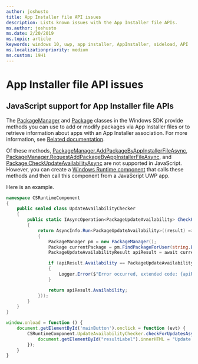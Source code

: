 ```yaml
---
author: joshusto
title: App Installer file API issues
description: Lists known issues with the App Installer file APIs.
ms.author: joshusto
ms.date: 2/20/2019
ms.topic: article
keywords: windows 10, uwp, app installer, AppInstaller, sideload, API
ms.localizationpriority: medium
ms.custom: 19H1
---
```

# App Installer file API issues

## JavaScript support for App Installer file APIs

The [PackageManager](https://docs.microsoft.com/uwp/api/windows.management.deployment.packagemanager) and [Package](https://docs.microsoft.com/uwp/api/windows.applicationmodel.package) classes in the Windows SDK provide methods you can use to add or modify packages via App Installer files or to retrieve information about apps with an App Installer association. For more information, see [Related documentation](app-installer-documentation.md).

Of these methods, [PackageManager.AddPackageByAppInstallerFileAsync](https://docs.microsoft.com/uwp/api/windows.management.deployment.packagemanager.addpackagebyappinstallerfileasync), [PackageManager.RequestAddPackageByAppInstallerFileAsync](https://docs.microsoft.com/uwp/api/windows.management.deployment.packagemanager.requestaddpackagebyappinstallerfileasync), and [Package.CheckUpdateAvailabilityAsync](https://docs.microsoft.com/uwp/api/windows.applicationmodel.package.checkupdateavailabilityasync) are not supported in JavaScript. However, you can create a [Windows Runtime component](https://docs.microsoft.com/windows/uwp/winrt-components/walkthrough-creating-a-simple-windows-runtime-component-and-calling-it-from-javascript) that calls these methods and then call this component from a JavaScript UWP app.

Here is an example.

```csharp
namespace CSRuntimeComponent
{
    public sealed class UpdateAvailabilityChecker
    {
        public static IAsyncOperation<PackageUpdateAvailability> CheckForUpdatesAsync()
        {
            return AsyncInfo.Run<PackageUpdateAvailability>((result) => Task.Run<PackageUpdateAvailability>(async () =>
            {
                PackageManager pm = new PackageManager();
                Package currentPackage = pm.FindPackageForUser(string.Empty, Package.Current.Id.FullName);
                PackageUpdateAvailabilityResult apiResult = await currentPackage.CheckUpdateAvailabilityAsync();

                if (apiResult.Availability == PackageUpdateAvailability.Error)
                {
                    Logger.Error($"Error occurred, extended code: {apiResult.ExtendedError}");
                }

                return apiResult.Availability;
            }));
        }
    }
}
```

```javascript
window.onload = function () {
    document.getElementById('mainButton').onclick = function (evt) {
        CSRuntimeComponent.UpdateAvailabilityChecker.checkForUpdatesAsync().done(function (result) {
            document.getElementById("resultLabel").innerHTML = "Update availability result:" + result;
        });
    }
}
```
